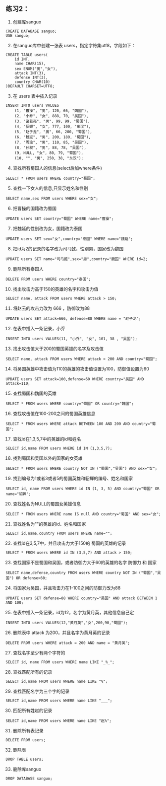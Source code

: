 ## 练习2：

1. 创建库sanguo
```
CREATE DATABASE sanguo;
USE sanguo;
```

2. 在sanguo库中创建一张表 users，指定字符集utf8，字段如下：
```
CREATE TABLE users(
    id INT,
    name CHAR(15),
    sex ENUM("男","女"),
    attack INT(3),
    defense INT(3),
    country CHAR(10)
)DEFAULT CHARSET=UTF8;
```

3. 在 users 表中插入记录
```
INSERT INTO users VALUES
    (1, "曹操", "男", 120, 66, "魏国"),
    (2, "小乔", "女", 888, 70, "吴国"),
    (3, "诸葛亮", "男", 99, 99, "蜀国"),
    (4, "貂蝉", "女", 777, 100, "东汉"),
    (5, "赵子龙", "男", 66, 200, "蜀国"),
    (6, "魏延", "男", 200, 180, "蜀国"),
    (7, "周瑜", "男", 110, 85, "吴国"),
    (8, "孙权", "男", 88, 78, "吴国"),
    (9, NULL, "女", 80, 79, "蜀国"),
    (10, "", "男", 250, 38, "东汉");
```

4. 查找所有蜀国人的信息(select后加where条件)
```
SELECT * FROM users WHERE country="蜀国";
```

5. 查找一下女人的信息,只显示姓名和性别
```
SELECT name,sex FROM users WHERE sex="女";
```

6. 把曹操的国籍改为蜀国
```
UPDATE users SET country="蜀国" WHERE name="曹操";
```

7. 把魏延的性别改为女，国籍改为泰国
```
UPDATE users SET sex="女",country="泰国" WHERE name="魏延";
```

8. 把id为2的记录的名字改为司马懿，性别男，国家改为魏国
```
UPDATE users SET name="司马懿",sex="男",country="魏国" WHERE id=2;
```

9. 删除所有泰国人
```
DELETE FROM users WHERE country="泰国";
```

10. 找出攻击力高于150的英雄的名字和攻击力值
```
SELECT name, attack FROM users WHERE attack > 150;
```

11. 将赵云的攻击力改为 666 ，防御改为88
```
UPDATE users SET attack=666, defense=88 WHERE name = "赵子龙";
```

12. 在表中插入一条记录，小乔
```
INSERT INTO users VALUES(11, "小乔", "女", 101, 38 , "吴国");
```

13. 找出攻击值大于200的蜀国英雄的名字及攻击值
```
SELECT name, attack FROM users WHERE attack > 200 AND country="蜀国";
```

14. 将吴国英雄中攻击值为110的英雄的攻击值设置为100，防御值设置为60
```
UPDATE users SET attack=100,defense=60 WHERE country="吴国" AND attack=110;
```

15. 查找蜀国和魏国的英雄
```
SELECT * FROM users WHERE country="蜀国" OR country="魏国";
```

16. 查找攻击值在100-200之间的蜀国英雄信息
```
SELECT * FROM users WHERE attack BETWEEN 100 AND 200 AND country="蜀国";
```

17. 查找id在1,3,5,7中的英雄的id和姓名
```
SELECT id,name FROM users WHERE id IN (1,3,5,7);
```

18. 找到蜀国和吴国以外的国家的女英雄
```
SELECT * FROM users WHERE country NOT IN ("蜀国","吴国") AND sex="女";
```

19. 找到编号为1或者3或者5的蜀国英雄和貂蝉的编号、姓名和国家
```
SELECT id, name FROM users WHERE id IN (1, 3, 5) AND country="蜀国" OR name="貂蝉";
```

20. 查找姓名为NULL的蜀国女英雄信息
```
SELECT * FROM users WHERE name IS null AND country="蜀国" AND sex="女";
```

21. 查找姓名为""的英雄的id、姓名和国家
```
SELECT id,name,country FROM users WHERE name="";
```

22. 查找id在3,5,7中，并且攻击力大于150的 蜀国的英雄的记录
```
SELECT * FROM users WHERE id IN (3,5,7) AND attack > 150;
```

23. 查找国家不是蜀国和吴国，或者防御力大于60的英雄的名字 防御力 和 国家
```
SELECT name,defense,country FROM users WHERE country NOT IN ("蜀国","吴国") OR defense>60;
```

24. 将国家为吴国，并且攻击力在1-100之间的防御力改为88
```
UPDATE users SET defense=88 WHERE country="吴国" AND attack BETWEEN 1 AND 100;
```

25. 在表中插入一条记录，id为12，名字为黄月英，其他信息自己定
```
INSERT INTO users VALUES(12,"黄月英","女",200,90,"蜀国");
```

26. 删除表中 attack 为200，并且名字为黄月英的记录
```
DELETE FROM users WHERE attack = 200 AND name = "黄月英";
```

27. 查找名字至少有两个字符的
```
SELECT id, name FROM users WHERE name LIKE "_%_";
```

28. 查找匹配所有的记录
```
SELECT id,name FROM users WHERE name LIKE "%";
```

29. 查找匹配名字为三个字的记录
```
SELECT id,name FROM users WHERE name LIKE "___";
```

30. 匹配所有姓赵的记录
```
SELECT id,name FROM users WHERE name LIKE "赵%";
```

31. 删除所有表记录
```
DELETE FROM users;
```

32. 删除表
```
DROP TABLE users;
```

33. 删除库sanguo
```
DROP DATABASE sanguo;
```
